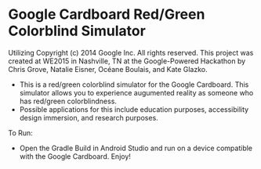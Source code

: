 Google Cardboard Red/Green Colorblind Simulator
=====================
Utilizing Copyright (c) 2014 Google Inc.  All rights reserved. This project was created at WE2015 in Nashville, TN at the Google-Powered Hackathon by Chris Grove, Natalie Eisner, Océane Boulais, and Kate Glazko.

* This is a red/green colorblind simulator for the Google Cardboard. This simulator allows you to experience augumented reality as someone who has red/green colorblindness.
* Possible applications for this include education purposes, accessibility design immersion, and research purposes.

To Run:
* Open the Gradle Build in Android Studio and run on a device compatible with the Google Cardboard. Enjoy!



